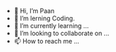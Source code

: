 - 👋 Hi, I’m Paan
- 👀 I’m lerning Coding.
- 🌱 I’m currently learning ...
- 💞️ I’m looking to collaborate on ...
- 📫 How to reach me ...

<!---
Paan2528/Paan2528 is a ✨ special ✨ repository because its `README.md` (this file) appears on your GitHub profile.
You can click the Preview link to take a look at your changes.
--->
